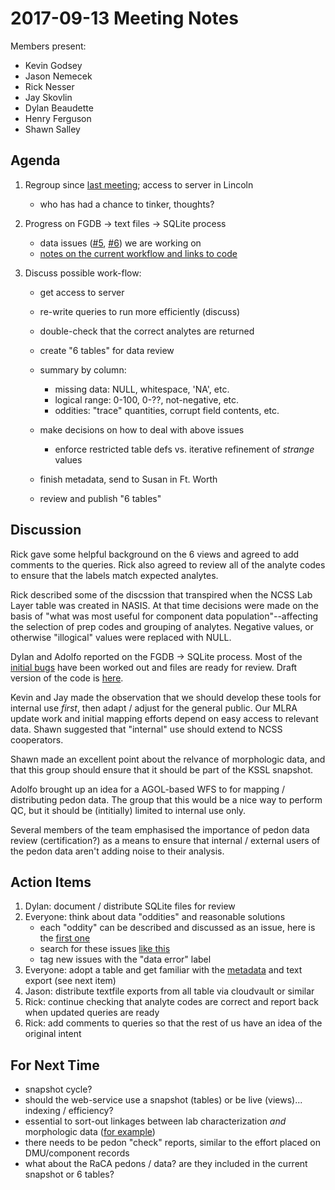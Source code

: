# 2017-09-13 Meeting Notes

Members present:

 * Kevin Godsey
 * Jason Nemecek
 * Rick Nesser
 * Jay Skovlin
 * Dylan Beaudette
 * Henry Ferguson
 * Shawn Salley

## Agenda

1. Regroup since [last meeting](https://github.com/ncss-tech/lab-data-delivery/blob/master/meeting-notes/meeting-notes-2017-07-20.md); access to server in Lincoln
   * who has had a chance to tinker, thoughts?
2. Progress on FGDB -> text files -> SQLite process
   * data issues ([#5](https://github.com/ncss-tech/lab-data-delivery/issues/5), [#6](https://github.com/ncss-tech/lab-data-delivery/issues/6)) we are working on 
   * [notes on the current workflow and links to code](https://github.com/ncss-tech/lab-data-delivery/issues/2)

3. Discuss possible work-flow:
   * get access to server
   * re-write queries to run more efficiently (discuss)
   * double-check that the correct analytes are returned
   * create "6 tables" for data review
   * summary by column:
      + missing data: NULL, whitespace, 'NA', etc.
      + logical range: 0-100, 0-??, not-negative, etc.
      + oddities: "trace" quantities, corrupt field contents, etc.

   * make decisions on how to deal with above issues
      + enforce restricted table defs vs. iterative refinement of *strange* values
 
    * finish metadata, send to Susan in Ft. Worth
    * review and publish "6 tables"


## Discussion

Rick gave some helpful background on the 6 views and agreed to add comments to the queries. Rick also agreed to review all of the analyte codes to ensure that the labels match expected analytes.

Rick described some of the discssion that transpired when the NCSS Lab Layer table was created in NASIS. At that time decisions were made on the basis of "what was most useful for component data population"--affecting the selection of prep codes and grouping of analytes. Negative values, or otherwise "illogical" values were replaced with NULL.

Dylan and Adolfo reported on the FGDB -> SQLite process. Most of the [initial bugs](https://github.com/ncss-tech/lab-data-delivery/issues) have been worked out and files are ready for review. Draft version of the code is [here](https://github.com/ncss-tech/lab-data-delivery/tree/master/code/text-file-to-sqlite).

Kevin and Jay made the observation that we should develop these tools for internal use *first*, then adapt / adjust for the general public. Our MLRA update work and initial mapping efforts depend on easy access to relevant data. Shawn suggested that "internal" use should extend to NCSS cooperators.

Shawn made an excellent point about the relvance of morphologic data, and that this group should ensure that it should be part of the KSSL snapshot.

Adolfo brought up an idea for a AGOL-based WFS to for mapping / distributing pedon data. The group that this would be a nice way to perform QC, but it should be (intitially) limited to internal use only.

Several members of the team emphasised the importance of pedon data review (certification?) as a means to ensure that internal / external users of the pedon data aren't adding noise to their analysis.


## Action Items
 1. Dylan: document / distribute SQLite files for review
 2. Everyone: think about data "oddities" and reasonable solutions
     * each "oddity" can be described and discussed as an issue, here is the [first one](https://github.com/ncss-tech/lab-data-delivery/issues/9)
     * search for these issues [like this](https://github.com/ncss-tech/lab-data-delivery/labels/data%20error)
     * tag new issues with the "data error" label
 3. Everyone: adopt a table and get familiar with the [metadata](https://github.com/ncss-tech/lab-data-delivery/tree/master/tables/_metadata) and text export (see next item)
 4. Jason: distribute textfile exports from all table via cloudvault or similar
 5. Rick: continue checking that analyte codes are correct and report back when updated queries are ready
 6. Rick: add comments to queries so that the rest of us have an idea of the original intent
 


## For Next Time
 * snapshot cycle?
 * should the web-service use a snapshot (tables) or be live (views)... indexing / efficiency?
 * essential to sort-out linkages between lab characterization *and* morphologic data ([for example](https://github.com/ncss-tech/lab-data-delivery/issues/8))
 * there needs to be pedon "check" reports, similar to the effort placed on DMU/component records
 * what about the RaCA pedons / data? are they included in the current snapshot or 6 tables?
 
 
 
 

